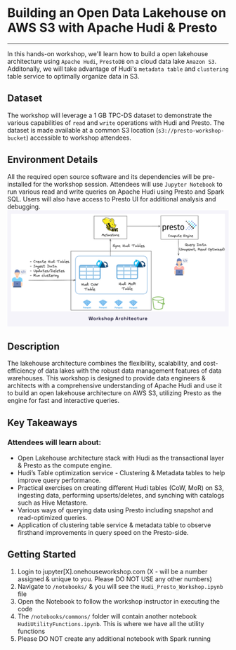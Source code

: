 # Building an Open Data Lakehouse on AWS S3 with Apache Hudi & Presto
---
In this hands-on workshop, we'll learn how to build a open lakehouse architecture using `Apache Hudi`, `PrestoDB` on a cloud data lake `Amazon S3`. Additonally, we will take advantage of Hudi's `metadata table` and `clustering` table service to optimally organize data in S3.

## Dataset
The workshop will leverage a 1 GB TPC-DS dataset to demonstrate the various capabilities of `read` and `write` operations with Hudi and Presto. The dataset is made available at a common S3 location (`s3://presto-workshop-bucket`) accessible to workshop attendees.

## Environment Details
All the required open source software and its dependencies will be pre-installed for the workshop session. Attendees will use `Jupyter Notebook` to run various read and write queries on Apache Hudi using Presto and Spark SQL. Users will also have access to Presto UI for additional analysis and debugging.
![Example Image](img.jpg)


## Description
The lakehouse architecture combines the flexibility, scalability, and cost-efficiency of data lakes with the robust data management features of data warehouses. This workshop is designed to provide data engineers & architects with a comprehensive understanding of Apache Hudi and use it to build an open lakehouse architecture on AWS S3, utilizing Presto as the engine for fast and interactive queries.

## Key Takeaways
### Attendees will learn about:
- Open Lakehouse architecture stack with Hudi as the transactional layer & Presto as the compute engine.
- Hudi’s Table optimization service - Clustering & Metadata tables to help improve query performance.
- Practical exercises on creating different Hudi tables (CoW, MoR) on S3, ingesting data, performing upserts/deletes, and synching with catalogs such as Hive Metastore.
- Various ways of querying data using Presto including snapshot and read-optimized queries.
- Application of clustering table service & metadata table to observe firsthand improvements in query speed on the Presto-side.

## Getting Started
1. Login to jupyter[X].onehouseworkshop.com (X - will be a number assigned & unique to you. Please DO NOT USE any other numbers)
2. Navigate to `/notebooks/` & you will see the `Hudi_Presto_Workshop.ipynb` file
3. Open the Notebook to follow the workshop instructor in executing the code
4. The `/notebooks/commons/` folder will contain another notebook `HudiUtilityFunctions.ipynb`. This is where we have all the utility functions
5. Please DO NOT create any additional notebook with Spark running
